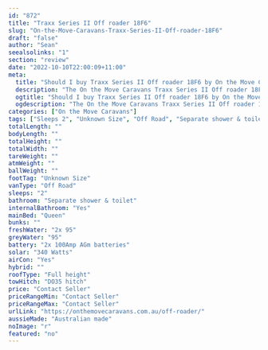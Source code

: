 ```yaml
---
id: "872"
title: "Traxx Series II Off roader 18F6"
slug: "On-the-Move-Caravans-Traxx-Series-II-Off-roader-18F6"
draft: "false"
author: "Sean"
seealsolinks: "1"
section: "review"
date: "2022-10-10T22:00:09+11:00"
meta:
  title: "Should I buy Traxx Series II Off roader 18F6 by On the Move Caravans?"
  description: "The On the Move Caravans Traxx Series II Off roader 18F6 is classed as Off Road, and sleeps 2 people. It is Australian made and comes in at Unknown Size. It generally has Separate shower & toilet."
  ogtitle: "Should I buy Traxx Series II Off roader 18F6 by On the Move Caravans?"
  ogdescription: "The On the Move Caravans Traxx Series II Off roader 18F6 is classed as Off Road, and sleeps 2 people. It is Australian made and comes in at Unknown Size. It generally has Separate shower & toilet."
categories: ["On the Move Caravans"]
tags: ["Sleeps 2", "Unknown Size", "Off Road", "Separate shower & toilet", "Full height", "Price Unknown", "Australian made"]
totalLength: ""
bodyLength: ""
totalHeight: ""
totalWidth: ""
tareWeight: ""
atmWeight: ""
ballWeight: ""
footTag: "Unknown Size"
vanType: "Off Road"
sleeps: "2"
bathroom: "Separate shower & toilet"
internalBathroom: "Yes"
mainBed: "Queen"
bunks: ""
freshWater: "2x 95"
greyWater: "95"
battery: "2x 100Amp AGm batteries"
solar: "340 Watts"
airCon: "Yes"
hybrid: ""
roofType: "Full height"
towHitch: "DO35 hitch"
price: "Contact Seller"
priceRangeMin: "Contact Seller"
priceRangeMax: "Contact Seller"
urlLink: "https://onthemovecaravans.com.au/off-roader/"
aussieMade: "Australian made"
noImage: "r"
featured: "no"
---
```

